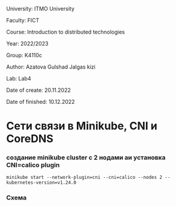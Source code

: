 University: ITMO University

Faculty: FICT

Course: Introduction to distributed technologies

Year: 2022/2023

Group: K4110c

Author: Azatova Gulshad Jalgas kizi

Lab: Lab4

Date of create: 20.11.2022

Date of finished: 10.12.2022


# Сети связи в Minikube, CNI и CoreDNS



### создание minikube cluster с 2 нодами aи установка CNI=calico plugin
```
minikube start --network-plugin=cni --cni=calico --nodes 2 --kubernetes-version=v1.24.0
```

### Схема
